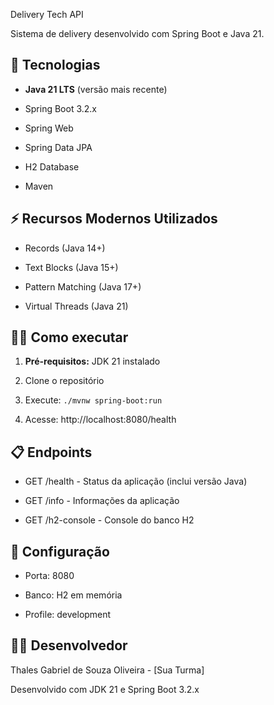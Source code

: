  Delivery Tech API 

 

Sistema de delivery desenvolvido com Spring Boot e Java 21. 

 

## 🚀 Tecnologias 

- **Java 21 LTS** (versão mais recente) 

- Spring Boot 3.2.x 

- Spring Web 

- Spring Data JPA 

- H2 Database 

- Maven 

 

## ⚡ Recursos Modernos Utilizados 

- Records (Java 14+) 

- Text Blocks (Java 15+) 

- Pattern Matching (Java 17+) 

- Virtual Threads (Java 21) 

 

## 🏃‍♂️ Como executar 

1. **Pré-requisitos:** JDK 21 instalado 

2. Clone o repositório 

3. Execute: `./mvnw spring-boot:run` 

4. Acesse: http://localhost:8080/health 

 

## 📋 Endpoints 

- GET /health - Status da aplicação (inclui versão Java) 

- GET /info - Informações da aplicação 

- GET /h2-console - Console do banco H2 

 

## 🔧 Configuração 

- Porta: 8080 

- Banco: H2 em memória 

- Profile: development 

 

## 👨‍💻 Desenvolvedor 

Thales Gabriel de Souza Oliveira - [Sua Turma]   

Desenvolvido com JDK 21 e Spring Boot 3.2.x 